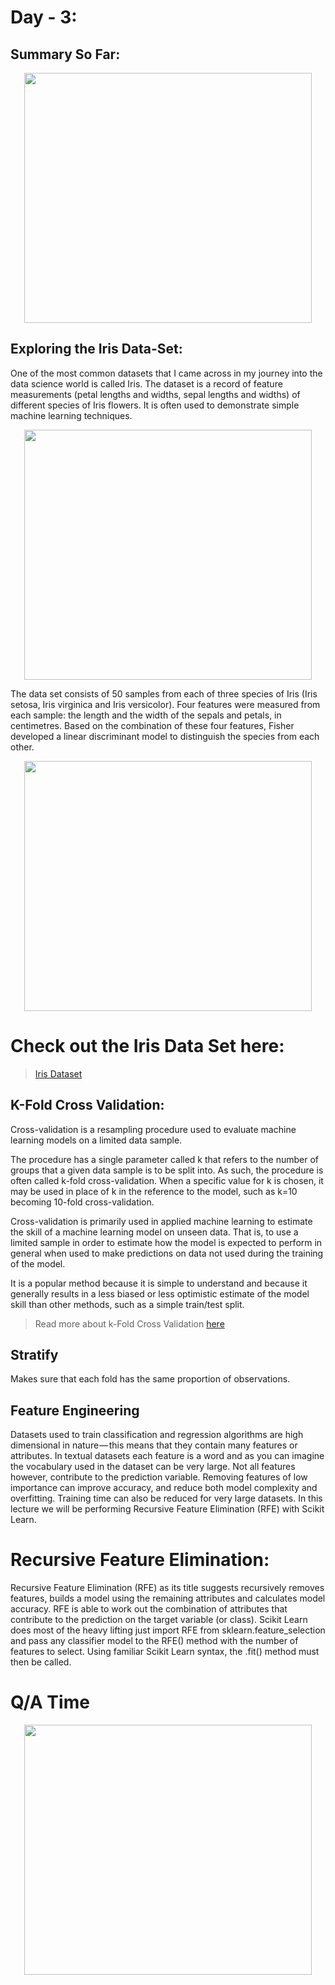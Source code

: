 # Day - 3:

## Summary So Far:

<p align="center">
  <img width="460" height="400" src="https://github.com/NeloyNSU/Workshop-on-Machine-Learning-2018/blob/master/Images/w3_1.png">
</p>


## Exploring the Iris Data-Set:

One of the most common datasets that I came across in my journey into the data science world is called Iris. The dataset is a record of feature measurements (petal lengths and widths, sepal lengths and widths) of different species of Iris flowers. It is often used to demonstrate simple machine learning techniques.


<p align="center">
  <img width="460" height="400" src="https://github.com/NeloyNSU/Workshop-on-Machine-Learning-2018/blob/master/Images/W3_3.jpeg">
</p>

The data set consists of 50 samples from each of three species of Iris (Iris setosa, Iris virginica and Iris versicolor). Four features were measured from each sample: the length and the width of the sepals and petals, in centimetres. Based on the combination of these four features, Fisher developed a linear discriminant model to distinguish the species from each other.


<p align="center">
  <img width="460" height="400" src="https://github.com/NeloyNSU/Workshop-on-Machine-Learning-2018/blob/master/Images/W3_2.gif">
</p>


# Check out the Iris Data Set here: 
> [Iris Dataset](https://github.com/NeloyNSU/Workshop-on-Machine-Learning-2018/tree/master/Iris%20Dataset)


## K-Fold Cross Validation:

Cross-validation is a resampling procedure used to evaluate machine learning models on a limited data sample.

The procedure has a single parameter called k that refers to the number of groups that a given data sample is to be split into. 
As such, the procedure is often called k-fold cross-validation. When a specific value for k is chosen, it may be used in place of k in the reference to the model, such as k=10 becoming 10-fold cross-validation.

Cross-validation is primarily used in applied machine learning to estimate the skill of a machine learning model on unseen data. 
That is, to use a limited sample in order to estimate how the model is expected to perform in general when used to make predictions on data not used during the training of the model.

It is a popular method because it is simple to understand and because it generally results in a less biased or less optimistic estimate of the model skill than other methods, such as a simple train/test split.

> Read more about k-Fold Cross Validation [here](https://machinelearningmastery.com/k-fold-cross-validation/)


## Stratify 
Makes sure that each fold has the same proportion of observations.

## Feature Engineering

Datasets used to train classification and regression algorithms are high dimensional in nature — this means that they contain many features or attributes. In textual datasets each feature is a word and as you can imagine the vocabulary used in the dataset can be very large. Not all features however, contribute to the prediction variable. Removing features of low importance can improve accuracy, and reduce both model complexity and overfitting. Training time can also be reduced for very large datasets. In this lecture we will be  performing Recursive Feature Elimination (RFE) with Scikit Learn.

# Recursive Feature Elimination: 

Recursive Feature Elimination (RFE) as its title suggests recursively removes features, builds a model using the remaining attributes and calculates model accuracy. RFE is able to work out the combination of attributes that contribute to the prediction on the target variable (or class). Scikit Learn does most of the heavy lifting just import RFE from sklearn.feature_selection and pass any classifier model to the RFE() method with the number of features to select. Using familiar Scikit Learn syntax, the .fit() method must then be called.


# Q/A Time

<p align="center">
  <img width="460" height="400" src="https://github.com/NeloyNSU/Workshop-on-Machine-Learning-2018/blob/master/Images/W3_4.png">
</p>




